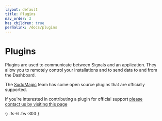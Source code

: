 ```yaml
---
layout: default
title: Plugins
nav_order: 3
has_children: true
permalink: /docs/plugins
---
```


# Plugins

Plugins are used to communicate between Signals and an application. They allow you to remotely control your installations and to send data to and from the Dashboard.

The [SudoMagic](https://www.sudomagic.com/) team has some open source plugins that are officially supported.

If you're interested in contributing a plugin for official support [please contact us by visiting this page](http://sudosignals.com/contact)

{: .fs-6 .fw-300 }
